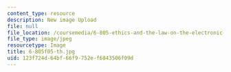```yaml
---
content_type: resource
description: New image Upload
file: null
file_location: /coursemedia/6-805-ethics-and-the-law-on-the-electronic-frontier-fall-2005/123f724d64bf66f9752ef6843506f09d_6-805f05-th.jpg
file_type: image/jpeg
resourcetype: Image
title: 6-805f05-th.jpg
uid: 123f724d-64bf-66f9-752e-f6843506f09d
---
```

